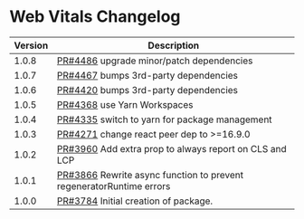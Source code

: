 # Web Vitals Changelog

| Version | Description |
|---------|-------------|
| 1.0.8 | [PR#4486](https://github.com/bbc/psammead/pull/4486) upgrade minor/patch dependencies |
| 1.0.7 | [PR#4467](https://github.com/bbc/psammead/pull/4467) bumps 3rd-party dependencies |
| 1.0.6 | [PR#4420](https://github.com/bbc/psammead/pull/4420) bumps 3rd-party dependencies |
| 1.0.5 | [PR#4368](https://github.com/bbc/psammead/pull/4368) use Yarn Workspaces |
| 1.0.4 | [PR#4335](https://github.com/bbc/psammead/pull/4335) switch to yarn for package management |
| 1.0.3 | [PR#4271](https://github.com/bbc/psammead/pull/4271) change react peer dep to >=16.9.0 |
| 1.0.2   | [PR#3960](https://github.com/bbc/psammead/pull/3960) Add extra prop to always report on CLS and LCP |
| 1.0.1   | [PR#3866](https://github.com/bbc/psammead/pull/3866) Rewrite async function to prevent regeneratorRuntime errors |
| 1.0.0   | [PR#3784](https://github.com/bbc/psammead/pull/3784) Initial creation of package. |
